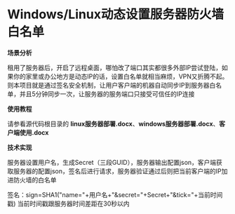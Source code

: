 # Windows/Linux动态设置服务器防火墙白名单  
**场景分析**  

租用了服务器后，开启了远程桌面，哪怕改了端口其实都很多外部IP尝试登陆，如果你的家里或办公地方是动态IP的话，设置白名单就相当麻烦，VPN又折腾不起。则本项目就是通过签名安全机制，让用户客户端的机器自动同步IP到服务器白名单，并且5分钟同步一次，让服务器的服务端口只接受可信任的IP连接

**使用教程**

请参看源代码根目录的 **linux服务器部署.docx**、**windows服务器部署.docx**、**客户端使用.docx**


**技术实现**

服务器设置用户名，生成Secret（三段GUID），服务器输出配置json，客户端获取服务器的配置json，签名后进行请求，服务器验证通过后则把当前客户端的IP加进防火墙的白名单

签名：sign=SHA1("name="+用户名+"&secret="+Secret+"&tick="+当前时间戳) 当前时间戳跟服务器时间差距在30秒以内
